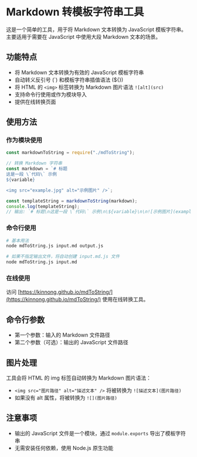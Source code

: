 # Markdown 转模板字符串工具

这是一个简单的工具，用于将 Markdown 文本转换为 JavaScript 模板字符串。主要适用于需要在 JavaScript 中使用大段 Markdown 文本的场景。

## 功能特点

- 将 Markdown 文本转换为有效的 JavaScript 模板字符串
- 自动转义反引号 (`) 和模板字符串插值语法 (${})
- 将 HTML 的 `<img>` 标签转换为 Markdown 图片语法 `![alt](src)`
- 支持命令行使用或作为模块导入
- 提供在线转换页面

## 使用方法

### 作为模块使用

```javascript
const markdownToString = require("./mdToString");

// 转换 Markdown 字符串
const markdown = `# 标题
这是一段 \`代码\` 示例
${variable}

<img src="example.jpg" alt="示例图片" />`;

const templateString = markdownToString(markdown);
console.log(templateString);
// 输出: `# 标题\n这是一段 \`代码\` 示例\n\${variable}\n\n![示例图片](example.jpg)`
```

### 命令行使用

```bash
# 基本用法
node mdToString.js input.md output.js

# 如果不指定输出文件，将自动创建 input.md.js 文件
node mdToString.js input.md
```

### 在线使用

访问 [https://kinnong.github.io/mdToString/](https://kinnong.github.io/mdToString/) 使用在线转换工具。

## 命令行参数

- 第一个参数：输入的 Markdown 文件路径
- 第二个参数（可选）：输出的 JavaScript 文件路径

## 图片处理

工具会将 HTML 的 img 标签自动转换为 Markdown 图片语法：

- `<img src="图片路径" alt="描述文本" />` 将被转换为 `![描述文本](图片路径)`
- 如果没有 alt 属性，将被转换为 `![](图片路径)`

## 注意事项

- 输出的 JavaScript 文件是一个模块，通过 `module.exports` 导出了模板字符串
- 无需安装任何依赖，使用 Node.js 原生功能
